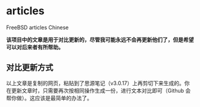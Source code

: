 # articles
FreeBSD articles Chinese

**该项目中的文章是用于对比更新的，尽管我可能永远不会再更新他们了，但是希望可以对后来者有所帮助。**

## **对比更新方式**

以上文章是复制的网页，粘贴到了思源笔记（v3.0.17）上再剪切下来生成的。你在更新文章时，只需要再次按相同操作生成一份，进行文本对比即可（Github 会帮你做）。这应该是最简单的办法了。

